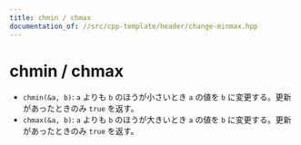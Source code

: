 ```yaml
---
title: chmin / chmax
documentation_of: //src/cpp-template/header/change-minmax.hpp
---
```


# chmin / chmax
- `chmin(&a, b)`: `a` よりも `b` のほうが小さいとき `a` の値を `b` に変更する。更新があったときのみ `true` を返す。
- `chmax(&a, b)`: `a` よりも `b` のほうが大きいとき `a` の値を `b` に変更する。更新があったときのみ `true` を返す。
